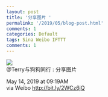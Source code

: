 ```yaml
---
layout: post
title: '分享图片 ​'
permalink: '/2019/05/blog-post.html'
comments: 1
categories: Default
tags: Sina Weibo IFTTT
comments: 1
---
```

![](http://wx3.sinaimg.cn/large/504ad6f9ly1g30kz21ojnj21hc0u04qp.jpg)  
@Terry与狗狗同行 : 分享图片 ​  
  
May 14, 2019 at 09:19AM  
via Weibo http://bit.ly/2WCz6jQ